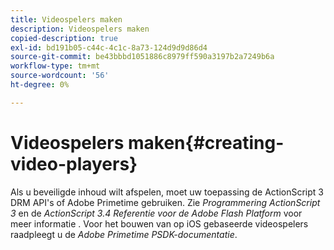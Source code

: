 ```yaml
---
title: Videospelers maken
description: Videospelers maken
copied-description: true
exl-id: bd191b05-c44c-4c1c-8a73-124d9d9d86d4
source-git-commit: be43bbbd1051886c8979ff590a3197b2a7249b6a
workflow-type: tm+mt
source-wordcount: '56'
ht-degree: 0%

---
```


# Videospelers maken{#creating-video-players}

Als u beveiligde inhoud wilt afspelen, moet uw toepassing de ActionScript 3 DRM API&#39;s of Adobe Primetime gebruiken. Zie *Programmering ActionScript 3* en de *ActionScript 3.4 Referentie voor de Adobe Flash Platform* voor meer informatie . Voor het bouwen van op iOS gebaseerde videospelers raadpleegt u de *Adobe Primetime PSDK-documentatie*.
